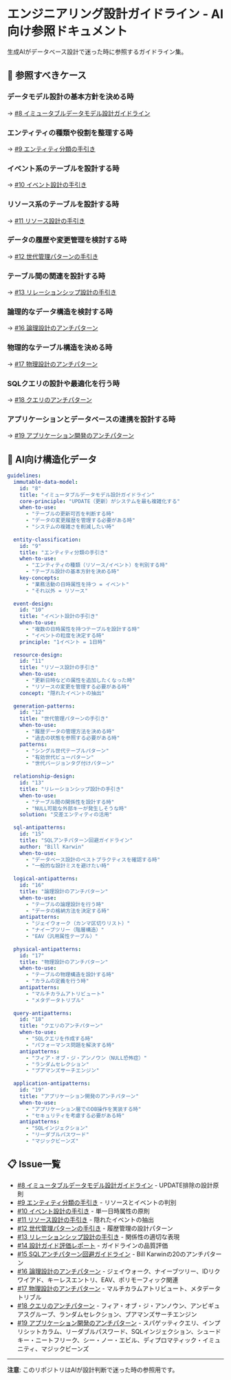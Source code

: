 # エンジニアリング設計ガイドライン - AI向け参照ドキュメント

生成AIがデータベース設計で迷った時に参照するガイドライン集。

## 🤖 参照すべきケース

### データモデル設計の基本方針を決める時
→ [#8 イミュータブルデータモデル設計ガイドライン](https://github.com/nakamori-naoya/engineering-guidelines/issues/8)

### エンティティの種類や役割を整理する時
→ [#9 エンティティ分類の手引き](https://github.com/nakamori-naoya/engineering-guidelines/issues/9)

### イベント系のテーブルを設計する時
→ [#10 イベント設計の手引き](https://github.com/nakamori-naoya/engineering-guidelines/issues/10)

### リソース系のテーブルを設計する時
→ [#11 リソース設計の手引き](https://github.com/nakamori-naoya/engineering-guidelines/issues/11)

### データの履歴や変更管理を検討する時
→ [#12 世代管理パターンの手引き](https://github.com/nakamori-naoya/engineering-guidelines/issues/12)

### テーブル間の関連を設計する時
→ [#13 リレーションシップ設計の手引き](https://github.com/nakamori-naoya/engineering-guidelines/issues/13)

### 論理的なデータ構造を検討する時
→ [#16 論理設計のアンチパターン](https://github.com/nakamori-naoya/engineering-guidelines/issues/16)

### 物理的なテーブル構造を決める時
→ [#17 物理設計のアンチパターン](https://github.com/nakamori-naoya/engineering-guidelines/issues/17)

### SQLクエリの設計や最適化を行う時
→ [#18 クエリのアンチパターン](https://github.com/nakamori-naoya/engineering-guidelines/issues/18)

### アプリケーションとデータベースの連携を設計する時
→ [#19 アプリケーション開発のアンチパターン](https://github.com/nakamori-naoya/engineering-guidelines/issues/19)

## 🤖 AI向け構造化データ

```yaml
guidelines:
  immutable-data-model:
    id: "8"
    title: "イミュータブルデータモデル設計ガイドライン"
    core-principle: "UPDATE（更新）がシステムを最も複雑化する"
    when-to-use:
      - "テーブルの更新可否を判断する時"
      - "データの変更履歴を管理する必要がある時"
      - "システムの複雑さを削減したい時"
    
  entity-classification:
    id: "9"
    title: "エンティティ分類の手引き"
    when-to-use:
      - "エンティティの種類（リソース/イベント）を判別する時"
      - "テーブル設計の基本方針を決める時"
    key-concepts:
      - "業務活動の日時属性を持つ = イベント"
      - "それ以外 = リソース"
    
  event-design:
    id: "10"
    title: "イベント設計の手引き"
    when-to-use:
      - "複数の日時属性を持つテーブルを設計する時"
      - "イベントの粒度を決定する時"
    principle: "1イベント = 1日時"
    
  resource-design:
    id: "11"
    title: "リソース設計の手引き"
    when-to-use:
      - "更新日時などの属性を追加したくなった時"
      - "リソースの変更を管理する必要がある時"
    concept: "隠れたイベントの抽出"
    
  generation-patterns:
    id: "12"
    title: "世代管理パターンの手引き"
    when-to-use:
      - "履歴データの管理方法を決める時"
      - "過去の状態を参照する必要がある時"
    patterns:
      - "シングル世代テーブルパターン"
      - "有効世代ビューパターン"
      - "世代バージョンタグ付けパターン"
    
  relationship-design:
    id: "13"
    title: "リレーションシップ設計の手引き"
    when-to-use:
      - "テーブル間の関係性を設計する時"
      - "NULL可能な外部キーが発生しそうな時"
    solution: "交差エンティティの活用"
    
  sql-antipatterns:
    id: "15"
    title: "SQLアンチパターン回避ガイドライン"
    author: "Bill Karwin"
    when-to-use:
      - "データベース設計のベストプラクティスを確認する時"
      - "一般的な設計ミスを避けたい時"
    
  logical-antipatterns:
    id: "16"
    title: "論理設計のアンチパターン"
    when-to-use:
      - "テーブルの論理設計を行う時"
      - "データの格納方法を決定する時"
    antipatterns:
      - "ジェイウォーク（カンマ区切りリスト）"
      - "ナイーブツリー（階層構造）"
      - "EAV（汎用属性テーブル）"
    
  physical-antipatterns:
    id: "17"
    title: "物理設計のアンチパターン"
    when-to-use:
      - "テーブルの物理構造を設計する時"
      - "カラムの定義を行う時"
    antipatterns:
      - "マルチカラムアトリビュート"
      - "メタデータトリブル"
    
  query-antipatterns:
    id: "18"
    title: "クエリのアンチパターン"
    when-to-use:
      - "SQLクエリを作成する時"
      - "パフォーマンス問題を解決する時"
    antipatterns:
      - "フィア・オブ・ジ・アンノウン（NULL恐怖症）"
      - "ランダムセレクション"
      - "プアマンズサーチエンジン"
    
  application-antipatterns:
    id: "19"
    title: "アプリケーション開発のアンチパターン"
    when-to-use:
      - "アプリケーション層でのDB操作を実装する時"
      - "セキュリティを考慮する必要がある時"
    antipatterns:
      - "SQLインジェクション"
      - "リーダブルパスワード"
      - "マジックビーンズ"
```

## 📋 Issue一覧

- [#8 イミュータブルデータモデル設計ガイドライン](https://github.com/nakamori-naoya/engineering-guidelines/issues/8) - UPDATE排除の設計原則
- [#9 エンティティ分類の手引き](https://github.com/nakamori-naoya/engineering-guidelines/issues/9) - リソースとイベントの判別
- [#10 イベント設計の手引き](https://github.com/nakamori-naoya/engineering-guidelines/issues/10) - 単一日時属性の原則
- [#11 リソース設計の手引き](https://github.com/nakamori-naoya/engineering-guidelines/issues/11) - 隠れたイベントの抽出
- [#12 世代管理パターンの手引き](https://github.com/nakamori-naoya/engineering-guidelines/issues/12) - 履歴管理の設計パターン
- [#13 リレーションシップ設計の手引き](https://github.com/nakamori-naoya/engineering-guidelines/issues/13) - 関係性の適切な表現
- [#14 設計ガイド評価レポート](https://github.com/nakamori-naoya/engineering-guidelines/issues/14) - ガイドラインの品質評価
- [#15 SQLアンチパターン回避ガイドライン](https://github.com/nakamori-naoya/engineering-guidelines/issues/15) - Bill Karwinの20のアンチパターン
- [#16 論理設計のアンチパターン](https://github.com/nakamori-naoya/engineering-guidelines/issues/16) - ジェイウォーク、ナイーブツリー、IDリクワイアド、キーレスエントリ、EAV、ポリモーフィック関連
- [#17 物理設計のアンチパターン](https://github.com/nakamori-naoya/engineering-guidelines/issues/17) - マルチカラムアトリビュート、メタデータトリブル
- [#18 クエリのアンチパターン](https://github.com/nakamori-naoya/engineering-guidelines/issues/18) - フィア・オブ・ジ・アンノウン、アンビギュアスグループ、ランダムセレクション、プアマンズサーチエンジン
- [#19 アプリケーション開発のアンチパターン](https://github.com/nakamori-naoya/engineering-guidelines/issues/19) - スパゲッティクエリ、インプリシットカラム、リーダブルパスワード、SQLインジェクション、シュードキー・ニートフリーク、シー・ノー・エビル、ディプロマティック・イミュニティ、マジックビーンズ

---

**注意**: このリポジトリはAIが設計判断で迷った時の参照用です。